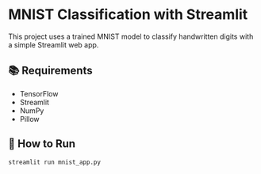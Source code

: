 # MNIST Classification with Streamlit

This project uses a trained MNIST model to classify handwritten digits with a simple Streamlit web app.

## 📚 Requirements
- TensorFlow
- Streamlit
- NumPy
- Pillow

## 🚀 How to Run
```bash
streamlit run mnist_app.py
